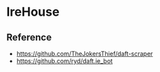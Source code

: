 # IreHouse

## Reference
- https://github.com/TheJokersThief/daft-scraper
- https://github.com/ryd/daft.ie_bot
